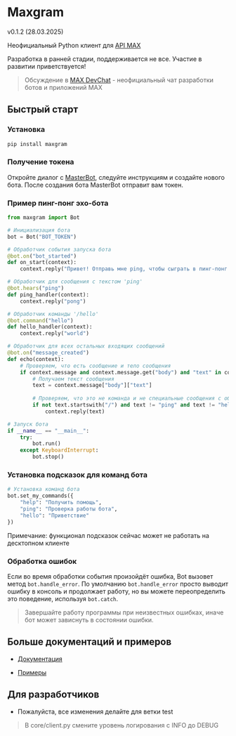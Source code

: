 # Maxgram
v0.1.2 (28.03.2025)

Неофициальный Python клиент для [API MAX](https://dev.max.ru/)

Разработка в ранней стадии, поддерживается не все. Участие в развитии приветствуется!

> Обсуждение в [MAX DevChat](https://max.ru/join/xzUCRiPjt_G7EaLtKLe7PgT69GPRP51BHHEv7n5W7J0) - неофициальный чат разработки ботов и приложений MAX

## Быстрый старт

### Установка
```sh
pip install maxgram
```

### Получение токена
Откройте диалог с [MasterBot](https://max.ru/masterbot), следуйте инструкциям и создайте нового бота. После создания бота MasterBot отправит вам токен.

### Пример пинг-понг эхо-бота
```python
from maxgram import Bot

# Инициализация бота
bot = Bot("BOT_TOKEN")

# Обработчик события запуска бота
@bot.on("bot_started")
def on_start(context):
    context.reply("Привет! Отправь мне ping, чтобы сыграть в пинг-понг или скажи /hello")

# Обработчик для сообщения с текстом 'ping'
@bot.hears("ping")
def ping_handler(context):
    context.reply("pong")

# Обработчик команды '/hello'
@bot.command("hello")
def hello_handler(context):
    context.reply("world")

# Обработчик для всех остальных входящих сообщений
@bot.on("message_created")
def echo(context):
    # Проверяем, что есть сообщение и тело сообщения
    if context.message and context.message.get("body") and "text" in context.message["body"]:
        # Получаем текст сообщения
        text = context.message["body"]["text"]
        
        # Проверяем, что это не команда и не специальные сообщения с обработчиками
        if not text.startswith("/") and text != "ping" and text != "hello":
            context.reply(text)

# Запуск бота
if __name__ == "__main__":
    try:
        bot.run()
    except KeyboardInterrupt:
        bot.stop()
```

### Установка подсказок для команд бота

```python
# Установка команд бота
bot.set_my_commands({
    "help": "Получить помощь",
    "ping": "Проверка работы бота",
    "hello": "Приветствие"
})
```

Примечание: функционал подсказок сейчас может не работать на десктопном клиенте

### Обработка ошибок
Если во время обработки события произойдёт ошибка, Bot вызовет метод `bot.handle_error`. По умолчанию `bot.handle_error` просто выводит ошибку в консоль и продолжает работу, но вы можете переопределить это поведение, используя `bot.catch`.

> Завершайте работу программы при неизвестных ошибках, иначе бот может зависнуть в состоянии ошибки.

## Больше документаций и примеров

* [Документация](https://github.com/kayumovru/maxgram/tree/master/docs)

* [Примеры](https://github.com/kayumovru/maxgram/tree/master/examples)

## Для разработчиков

* Пожалуйста, все изменения делайте для ветки test

> В core/client.py смените уровень логирования с INFO до DEBUG